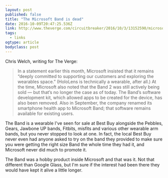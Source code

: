 ```yaml
---
layout: post 
published: false 
title: "The Microsoft Band is dead" 
date: 2016-10-09T20:47:25.536Z 
link: http://www.theverge.com/circuitbreaker/2016/10/3/13152590/microsoft-band-discontinued 
tags:
  - links
ogtype: article 
bodyclass: post 
---
```


Chris Welch, writing for The Verge:

> In a statement earlier this month, Microsoft insisted that it remains “deeply committed to supporting our customers and exploring the wearables space.” (HoloLens is technically a wearable, after all.) At the time, Microsoft also noted that the Band 2 was still actively being sold — but that’s no longer the case as of today. The Band’s software development kit, which allowed apps to be created for the device, has also been removed. Also in September, the company renamed its smartphone health app to Microsoft Band; that software remains available for existing users.

The Band is a wearable I've seen for sale at Best Buy alongside the Pebbles, Gears, Jawbone UP bands, Fitbits, misfits and various other wearable arm bands, but you never stopped to look at one. In fact, the local Best Buy never even had anyone asked to try on the band they provided to make sure you were getting the right size Band the whole time they had it, and Microsoft never did much to promote it. 

The Band was a hobby product inside Microsoft and that was it. Not that different than Google Glass, but I'm sure if the interest had been there they would have kept it alive a little longer.